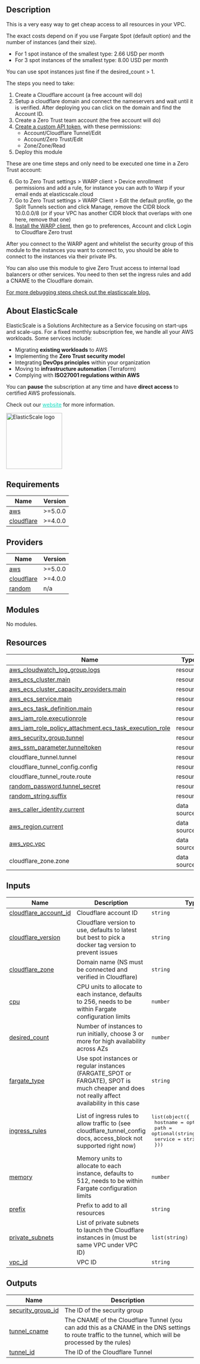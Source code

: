 ## Description

This is a very easy way to get cheap access to all resources in your VPC.

The exact costs depend on if you use Fargate Spot (default option) and the number of instances (and their size).

* For 1 spot instance of the smallest type: 2.66 USD per month
* For 3 spot instances of the smallest type: 8.00 USD per month

You can use spot instances just fine if the desired_count > 1.

The steps you need to take:

1. Create a Cloudflare account (a free account will do)
2. Setup a cloudflare domain and connect the nameservers and wait until it is verified. After deploying you can click on the domain and find the Account ID.
3. Create a Zero Trust team account (the free account will do)
4. [Create a custom API token](https://dash.cloudflare.com/profile/api-tokens), with these permissions:
    * Account/Cloudflare Tunnel/Edit
    * Account/Zero Trust/Edit
    * Zone/Zone/Read
5. Deploy this module

These are one time steps and only need to be executed one time in a Zero Trust account:

6. Go to Zero Trust settings > WARP client > Device enrollment permissions and add a rule, for instance you can auth to Warp if your email ends at elasticscale.cloud
7. Go to Zero Trust settings > WARP Client > Edit the default profile, go the Split Tunnels section and click Manage, remove the CIDR block 10.0.0.0/8 (or if your VPC has another CIDR block that overlaps with one here, remove that one)
8. [Install the WARP client](https://developers.cloudflare.com/cloudflare-one/connections/connect-devices/warp/download-warp/), then go to preferences, Account and click Login to Cloudflare Zero trust

After you connect to the WARP agent and whitelist the security group of this module to the instances you want to connect to, you should be able to connect to the instances via their private IPs.

You can also use this module to give Zero Trust access to internal load balancers or other services. You need to then set the ingress rules and add a CNAME to the Cloudflare domain.

[For more debugging steps check out the elasticscale blog.](https://elasticscale.cloud/en/get-a-free-vpn-into-your-aws-vpc-and-worldwide-performance-improvement-through-cloudflare-tunnels/)

## About ElasticScale

ElasticScale is a Solutions Architecture as a Service focusing on start-ups and scale-ups. For a fixed monthly subscription fee, we handle all your AWS workloads. Some services include:

* Migrating **existing workloads** to AWS
* Implementing the **Zero Trust security model**
* Integrating **DevOps principles** within your organization
* Moving to **infrastructure automation** (Terraform)
* Complying with **ISO27001 regulations within AWS**

You can **pause** the subscription at any time and have **direct access** to certified AWS professionals.

Check out our <a href="https://elasticscale.cloud" target="_blank" style="color: #14dcc0; text-decoration: underline">website</a> for more information.

<img src="https://static.elasticscale.io/logo/square/elasticscale_logo_transparent.png" alt="ElasticScale logo" width="150"/>

## Requirements

| Name | Version |
|------|---------|
| <a name="requirement_aws"></a> [aws](#requirement\_aws) | >=5.0.0 |
| <a name="requirement_cloudflare"></a> [cloudflare](#requirement\_cloudflare) | >=4.0.0 |

## Providers

| Name | Version |
|------|---------|
| <a name="provider_aws"></a> [aws](#provider\_aws) | >=5.0.0 |
| <a name="provider_cloudflare"></a> [cloudflare](#provider\_cloudflare) | >=4.0.0 |
| <a name="provider_random"></a> [random](#provider\_random) | n/a |

## Modules

No modules.

## Resources

| Name | Type |
|------|------|
| [aws_cloudwatch_log_group.logs](https://registry.terraform.io/providers/hashicorp/aws/latest/docs/resources/cloudwatch_log_group) | resource |
| [aws_ecs_cluster.main](https://registry.terraform.io/providers/hashicorp/aws/latest/docs/resources/ecs_cluster) | resource |
| [aws_ecs_cluster_capacity_providers.main](https://registry.terraform.io/providers/hashicorp/aws/latest/docs/resources/ecs_cluster_capacity_providers) | resource |
| [aws_ecs_service.main](https://registry.terraform.io/providers/hashicorp/aws/latest/docs/resources/ecs_service) | resource |
| [aws_ecs_task_definition.main](https://registry.terraform.io/providers/hashicorp/aws/latest/docs/resources/ecs_task_definition) | resource |
| [aws_iam_role.executionrole](https://registry.terraform.io/providers/hashicorp/aws/latest/docs/resources/iam_role) | resource |
| [aws_iam_role_policy_attachment.ecs_task_execution_role](https://registry.terraform.io/providers/hashicorp/aws/latest/docs/resources/iam_role_policy_attachment) | resource |
| [aws_security_group.tunnel](https://registry.terraform.io/providers/hashicorp/aws/latest/docs/resources/security_group) | resource |
| [aws_ssm_parameter.tunneltoken](https://registry.terraform.io/providers/hashicorp/aws/latest/docs/resources/ssm_parameter) | resource |
| cloudflare_tunnel.tunnel | resource |
| cloudflare_tunnel_config.config | resource |
| cloudflare_tunnel_route.route | resource |
| [random_password.tunnel_secret](https://registry.terraform.io/providers/hashicorp/random/latest/docs/resources/password) | resource |
| [random_string.suffix](https://registry.terraform.io/providers/hashicorp/random/latest/docs/resources/string) | resource |
| [aws_caller_identity.current](https://registry.terraform.io/providers/hashicorp/aws/latest/docs/data-sources/caller_identity) | data source |
| [aws_region.current](https://registry.terraform.io/providers/hashicorp/aws/latest/docs/data-sources/region) | data source |
| [aws_vpc.vpc](https://registry.terraform.io/providers/hashicorp/aws/latest/docs/data-sources/vpc) | data source |
| cloudflare_zone.zone | data source |

## Inputs

| Name | Description | Type | Default | Required |
|------|-------------|------|---------|:--------:|
| <a name="input_cloudflare_account_id"></a> [cloudflare\_account\_id](#input\_cloudflare\_account\_id) | Cloudflare account ID | `string` | n/a | yes |
| <a name="input_cloudflare_version"></a> [cloudflare\_version](#input\_cloudflare\_version) | Cloudflare version to use, defaults to latest but best to pick a docker tag version to prevent issues | `string` | `"latest"` | no |
| <a name="input_cloudflare_zone"></a> [cloudflare\_zone](#input\_cloudflare\_zone) | Domain name (NS must be connected and verified in Cloudflare) | `string` | n/a | yes |
| <a name="input_cpu"></a> [cpu](#input\_cpu) | CPU units to allocate to each instance, defaults to 256, needs to be within Fargate configuration limits | `number` | `256` | no |
| <a name="input_desired_count"></a> [desired\_count](#input\_desired\_count) | Number of instances to run initially, choose 3 or more for high availability across AZs | `number` | `3` | no |
| <a name="input_fargate_type"></a> [fargate\_type](#input\_fargate\_type) | Use spot instances or regular instances (FARGATE\_SPOT or FARGATE), SPOT is much cheaper and does not really affect availability in this case | `string` | `"FARGATE_SPOT"` | no |
| <a name="input_ingress_rules"></a> [ingress\_rules](#input\_ingress\_rules) | List of ingress rules to allow traffic to (see cloudflare\_tunnel\_config docs, access\_block not supported right now) | <pre>list(object({<br>    hostname = optional(string)<br>    path     = optional(string)<br>    service  = string<br>  }))</pre> | <pre>[<br>  {<br>    "service": "http_status:404"<br>  }<br>]</pre> | no |
| <a name="input_memory"></a> [memory](#input\_memory) | Memory units to allocate to each instance, defaults to 512, needs to be within Fargate configuration limits | `number` | `512` | no |
| <a name="input_prefix"></a> [prefix](#input\_prefix) | Prefix to add to all resources | `string` | `"cf-tunnel"` | no |
| <a name="input_private_subnets"></a> [private\_subnets](#input\_private\_subnets) | List of private subnets to launch the Cloudflare instances in (must be same VPC under VPC ID) | `list(string)` | n/a | yes |
| <a name="input_vpc_id"></a> [vpc\_id](#input\_vpc\_id) | VPC ID | `string` | n/a | yes |

## Outputs

| Name | Description |
|------|-------------|
| <a name="output_security_group_id"></a> [security\_group\_id](#output\_security\_group\_id) | The ID of the security group |
| <a name="output_tunnel_cname"></a> [tunnel\_cname](#output\_tunnel\_cname) | The CNAME of the Cloudflare Tunnel (you can add this as a CNAME in the DNS settings to route traffic to the tunnel, which will be processed by the rules) |
| <a name="output_tunnel_id"></a> [tunnel\_id](#output\_tunnel\_id) | The ID of the Cloudflare Tunnel |
